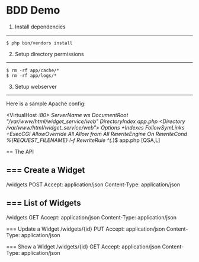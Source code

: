 BDD Demo
========================


1) Install dependencies
--------------------------------
    $ php bin/vendors install


2) Setup directory permissions
--------------------------------
    $ rm -rf app/cache/*
    $ rm -rf app/logs/*

3) Setup webserver
--------------------------------
Here is a sample Apache config:

  <VirtualHost *:80>
    ServerName ws
    DocumentRoot "/var/www/html/widget_service/web"
    DirectoryIndex app.php
    <Directory /var/www/html/widget_service/web">
      Options +Indexes FollowSymLinks +ExecCGI
      AllowOverride All
      Allow from All
      <IfModule mod_rewrite.c>
          RewriteEngine On
          RewriteCond %{REQUEST_FILENAME} !-f
          RewriteRule ^(.*)$ app.php [QSA,L]
      </IfModule>
    </Directory>
  </VirtualHost>

== The API

=== Create a Widget
--------------------------------
/widgets
POST
Accept: application/json
Content-Type: application/json


=== List of Widgets
--------------------------------
/widgets
GET
Accept: application/json
Content-Type: application/json

=== Update a Widget
/widgets/{id}
PUT
Accept: application/json
Content-Type: application/json

=== Show a Widget
/widgets/{id}
GET
Accept: application/json
Content-Type: application/json


